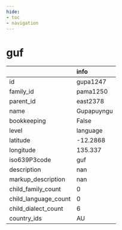 ```yaml
---
hide:
- toc
- navigation
---
```

# guf
|                      | info       |
|:---------------------|:-----------|
| id                   | gupa1247   |
| family_id            | pama1250   |
| parent_id            | east2378   |
| name                 | Gupapuyngu |
| bookkeeping          | False      |
| level                | language   |
| latitude             | -12.2868   |
| longitude            | 135.337    |
| iso639P3code         | guf        |
| description          | nan        |
| markup_description   | nan        |
| child_family_count   | 0          |
| child_language_count | 0          |
| child_dialect_count  | 6          |
| country_ids          | AU         |
